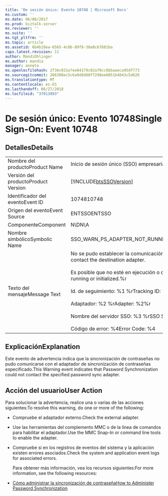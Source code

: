 ```yaml
---
title: 'De sesión único: Evento 10748 | Microsoft Docs'
ms.custom: ''
ms.date: 06/08/2017
ms.prod: biztalk-server
ms.reviewer: ''
ms.suite: ''
ms.tgt_pltfrm: ''
ms.topic: article
ms.assetid: 6b4b18ea-6565-4c0b-89f8-30a8c67601ba
caps.latest.revision: 11
author: MandiOhlinger
ms.author: mandia
manager: anneta
ms.openlocfilehash: 2f36c031e7ee84179c82a70cc8bbaaeca95df773
ms.sourcegitcommit: 266308ec5c6a9d8d80ff298ee6051b4843c5d626
ms.translationtype: MT
ms.contentlocale: es-ES
ms.lasthandoff: 06/27/2018
ms.locfileid: "37013893"
---
```

# <a name="single-sign-on-event-10748"></a><span data-ttu-id="c25c4-102">De sesión único: Evento 10748</span><span class="sxs-lookup"><span data-stu-id="c25c4-102">Single Sign-On: Event 10748</span></span>
## <a name="details"></a><span data-ttu-id="c25c4-103">Detalles</span><span class="sxs-lookup"><span data-stu-id="c25c4-103">Details</span></span>  

|                 |                                                                                                                                                                                                                     |
|-----------------|---------------------------------------------------------------------------------------------------------------------------------------------------------------------------------------------------------------------|
|  <span data-ttu-id="c25c4-104">Nombre del producto</span><span class="sxs-lookup"><span data-stu-id="c25c4-104">Product Name</span></span>   |                                                                                              <span data-ttu-id="c25c4-105">Inicio de sesión único (SSO) empresarial</span><span class="sxs-lookup"><span data-stu-id="c25c4-105">Enterprise Single Sign-On</span></span>                                                                                              |
| <span data-ttu-id="c25c4-106">Versión del producto</span><span class="sxs-lookup"><span data-stu-id="c25c4-106">Product Version</span></span> |                                                                             [!INCLUDE[btsSSOVersion](../includes/btsssoversion-md.md)]                                                                              |
|    <span data-ttu-id="c25c4-107">Identificador del evento</span><span class="sxs-lookup"><span data-stu-id="c25c4-107">Event ID</span></span>     |                                                                                                        <span data-ttu-id="c25c4-108">10748</span><span class="sxs-lookup"><span data-stu-id="c25c4-108">10748</span></span>                                                                                                        |
|  <span data-ttu-id="c25c4-109">Origen del evento</span><span class="sxs-lookup"><span data-stu-id="c25c4-109">Event Source</span></span>   |                                                                                                       <span data-ttu-id="c25c4-110">ENTSSO</span><span class="sxs-lookup"><span data-stu-id="c25c4-110">ENTSSO</span></span>                                                                                                        |
|    <span data-ttu-id="c25c4-111">Componente</span><span class="sxs-lookup"><span data-stu-id="c25c4-111">Component</span></span>    |                                                                                                         <span data-ttu-id="c25c4-112">N\D</span><span class="sxs-lookup"><span data-stu-id="c25c4-112">N\A</span></span>                                                                                                         |
|  <span data-ttu-id="c25c4-113">Nombre simbólico</span><span class="sxs-lookup"><span data-stu-id="c25c4-113">Symbolic Name</span></span>  |                                                                                           <span data-ttu-id="c25c4-114">SSO_WARN_PS_ADAPTER_NOT_RUNNING</span><span class="sxs-lookup"><span data-stu-id="c25c4-114">SSO_WARN_PS_ADAPTER_NOT_RUNNING</span></span>                                                                                           |
|  <span data-ttu-id="c25c4-115">Texto del mensaje</span><span class="sxs-lookup"><span data-stu-id="c25c4-115">Message Text</span></span>   | <span data-ttu-id="c25c4-116">No se pudo establecer la comunicación con el adaptador de destino.</span><span class="sxs-lookup"><span data-stu-id="c25c4-116">Could not contact the destination adapter.</span></span><br /><br /> <span data-ttu-id="c25c4-117">Es posible que no esté en ejecución o que no se haya inicializado.%r</span><span class="sxs-lookup"><span data-stu-id="c25c4-117">It may not be running or initialized.%r</span></span><br /><br /> <span data-ttu-id="c25c4-118">Id. de seguimiento: %1 %r</span><span class="sxs-lookup"><span data-stu-id="c25c4-118">Tracking ID: %1%r</span></span><br /><br /> <span data-ttu-id="c25c4-119">Adaptador: %2 %r</span><span class="sxs-lookup"><span data-stu-id="c25c4-119">Adapter: %2%r</span></span><br /><br /> <span data-ttu-id="c25c4-120">Nombre del servidor SSO: %3 %r</span><span class="sxs-lookup"><span data-stu-id="c25c4-120">SSO Server Name: %3%r</span></span><br /><br /> <span data-ttu-id="c25c4-121">Código de error: %4</span><span class="sxs-lookup"><span data-stu-id="c25c4-121">Error Code: %4</span></span> |

## <a name="explanation"></a><span data-ttu-id="c25c4-122">Explicación</span><span class="sxs-lookup"><span data-stu-id="c25c4-122">Explanation</span></span>  
 <span data-ttu-id="c25c4-123">Este evento de advertencia indica que la sincronización de contraseñas no pudo comunicarse con el adaptador de sincronización de contraseñas especificado.</span><span class="sxs-lookup"><span data-stu-id="c25c4-123">This Warning event indicates that Password Synchronization could not contact the specified password sync adapter.</span></span>  

## <a name="user-action"></a><span data-ttu-id="c25c4-124">Acción del usuario</span><span class="sxs-lookup"><span data-stu-id="c25c4-124">User Action</span></span>  
 <span data-ttu-id="c25c4-125">Para solucionar la advertencia, realice una o varias de las acciones siguientes:</span><span class="sxs-lookup"><span data-stu-id="c25c4-125">To resolve this warning, do one or more of the following:</span></span>  

- <span data-ttu-id="c25c4-126">Compruebe el adaptador externo.</span><span class="sxs-lookup"><span data-stu-id="c25c4-126">Check the external adapter.</span></span>  

- <span data-ttu-id="c25c4-127">Use las herramientas del complemento MMC o de la línea de comandos para habilitar el adaptador.</span><span class="sxs-lookup"><span data-stu-id="c25c4-127">Use the MMC Snap-In or command line tools to enable the adapter.</span></span>  

- <span data-ttu-id="c25c4-128">Compruebe si en los registros de eventos del sistema y la aplicación existen errores asociados.</span><span class="sxs-lookup"><span data-stu-id="c25c4-128">Check the system and application event logs for associated errors.</span></span>  

  <span data-ttu-id="c25c4-129">Para obtener más información, vea los recursos siguientes:</span><span class="sxs-lookup"><span data-stu-id="c25c4-129">For more information, see the following resources:</span></span>  

- [<span data-ttu-id="c25c4-130">Cómo administrar la sincronización de contraseña</span><span class="sxs-lookup"><span data-stu-id="c25c4-130">How to Administer Password Synchronization</span></span>](../core/how-to-administer-password-synchronization.md)
